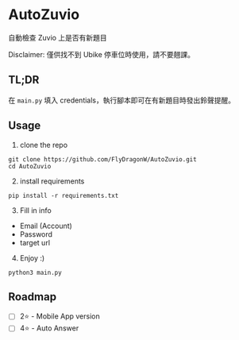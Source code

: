# AutoZuvio
自動檢查 Zuvio 上是否有新題目  

Disclaimer: 僅供找不到 Ubike 停車位時使用，請不要翹課。  

## TL;DR
在 `main.py` 填入 credentials，執行腳本即可在有新題目時發出鈴聲提醒。

## Usage
1. clone the repo
```
git clone https://github.com/FlyDragonW/AutoZuvio.git
cd AutoZuvio
```
2. install requirements
```
pip install -r requirements.txt
```
3. Fill in info
- Email (Account)  
- Password
- target url
4. Enjoy :)
```
python3 main.py
```

## Roadmap
- [ ] 2⭐ - Mobile App version
- [ ] 4⭐ - Auto Answer
